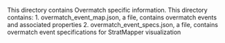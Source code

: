 This directory contains Overmatch specific information.
This directory contains:
    1. overmatch_event_map.json, a file, contains overmatch events and associated properties
    2. overmatch_event_specs.json, a file, contains overmatch event specifications for StratMapper visualization